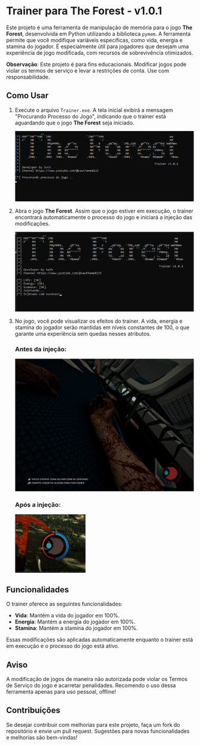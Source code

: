 
# Trainer para The Forest - v1.0.1

Este projeto é uma ferramenta de manipulação de memória para o jogo **The Forest**, desenvolvida em Python utilizando a biblioteca `pymem`. A ferramenta permite que você modifique variáveis específicas, como vida, energia e stamina do jogador. É especialmente útil para jogadores que desejam uma experiência de jogo modificada, com recursos de sobrevivência otimizados.

**Observação**: Este projeto é para fins educacionais. Modificar jogos pode violar os termos de serviço e levar a restrições de conta. Use com responsabilidade.

## Como Usar

1. Execute o arquivo `Trainer.exe`. A tela inicial exibirá a mensagem "Procurando Processo do Jogo", indicando que o trainer está aguardando que o jogo **The Forest** seja iniciado.

   ![Tela Inicial do Trainer](./imgs/tela1.png)

2. Abra o jogo **The Forest**. Assim que o jogo estiver em execução, o trainer encontrará automaticamente o processo do jogo e iniciará a injeção das modificações.

   ![Injeção do Trainer](./imgs/tela2.png)

3. No jogo, você pode visualizar os efeitos do trainer. A vida, energia e stamina do jogador serão mantidas em níveis constantes de 100, o que garante uma experiência sem quedas nesses atributos.

   ### Antes da injeção:
   ![Fotos in-game sem a injeção](./imgs/Telajogo.png)

   ### Após a injeção:
   ![Fotos in-game com a injeção](./imgs/telajogo2.png)

## Funcionalidades

O trainer oferece as seguintes funcionalidades:

- **Vida**: Mantém a vida do jogador em 100%.
- **Energia**: Mantém a energia do jogador em 100%.
- **Stamina**: Mantém a stamina do jogador em 100%.

Essas modificações são aplicadas automaticamente enquanto o trainer está em execução e o processo do jogo está ativo.

## Aviso

A modificação de jogos de maneira não autorizada pode violar os Termos de Serviço do jogo e acarretar penalidades. Recomendo o uso dessa ferramenta apenas para uso pessoal, offline!

## Contribuições

Se desejar contribuir com melhorias para este projeto, faça um fork do repositório e envie um pull request. Sugestões para novas funcionalidades e melhorias são bem-vindas!

